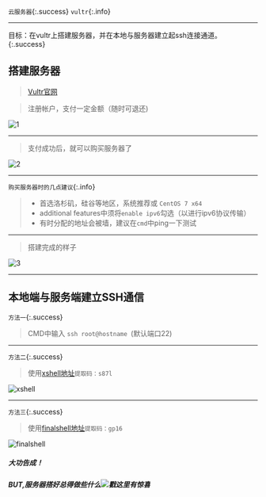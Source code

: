 
`云服务器`{:.success}
`vultr`{:.info}

------

目标：在vultr上搭建服务器，并在本地与服务器建立起ssh连接通道。
{:.success}

## 搭建服务器

> [Vultr官网](https://my.vultr.com/)  

> 注册帐户，支付一定金额（随时可退还)  

![1](http://i1.fuimg.com/691221/fc1c60621f4f06a3.png)

------

> 支付成功后，就可以购买服务器了  


![2](http://i1.fuimg.com/691221/834c31071eda474f.png)

------
  

`购买服务器时的几点建议`{:.info}  


> * 首选洛杉矶，硅谷等地区，系统推荐或 `CentOS 7 x64`
> * additional features中须将`enable ipv6`勾选（以进行ipv6协议传输）
> * 有时分配的地址会被墙，建议在`cmd`中ping一下测试  

------

> 搭建完成的样子  


![3](http://i1.fuimg.com/691221/9e02efe7ae070851.png)

------

## 本地端与服务端建立SSH通信

`方法一`{:.success}

> CMD中输入 `ssh root@hostname `(默认端口22)

------

`方法二`{:.success}

> 使用[xshell地址](https://pan.baidu.com/s/1qWjpfDaapu9SnpYl167Zaw)`提取码：s87l`  

![xshell](http://i1.fuimg.com/691221/1faf3d963b90587f.png)

------

`方法三`{:.success}

> 使用[finalshell地址](https://pan.baidu.com/s/1YwKK4W6Ofc2OL6qSzryEUw)`提取码：gp16`  

![finalshell](http://i1.fuimg.com/691221/b56868d8772dc3a2.png)



##### 大功告成！
##### BUT,服务器搭好总得做些什么![戳这里有惊喜]()

